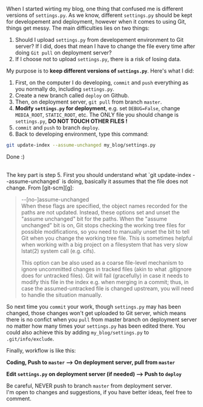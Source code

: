When I started wirting my blog, one thing that confused me is different versions of `settings.py`. As we know, different `settings.py` should be kept for developement and deployment, however when it comes to using Git, things get messy. The main difficulties lies on two things:

1. Should I upload `settings.py` from developement environment to Git server? If I did, does that mean I have to change the file every time after doing `Git pull` on deployment server?  
2. If I choose not to upload `settings.py`, there is a risk of losing data.

My purpose is to **keep different versions of `settings.py`**. Here's what I did:  

1. First, on the computer I do developing, `commit` and `push` everything as you normally do, including `settings.py`.
2. Create a new branch called `deploy` on Github.
3. Then, on deployment server, `git pull` from branch `master`.
4. **Modify `settings.py` for deployment**, e.g. set `DEBUG=False`, change `MEDIA_ROOT`, `STATIC_ROOT`, etc. The ONLY file you should change is `settings.py`, **DO NOT TOUCH OTHER FILES !**  
5. `commit` and `push` to branch `deploy`.
6. Back to developing environment, type this command:  
```bash
git update-index --assume-unchanged my_blog/settings.py
```
Done :)

<br>
The key part is step 5. First you should understand what `git update-index --assume-unchanged` is doing, basically it assumes that the file does not change. From [git-scm][g]: 

> --[no-]assume-unchanged  
> When these flags are specified, the object names recorded for the paths are not updated. Instead, these options set and unset the "assume unchanged" bit for the paths. When the "assume unchanged" bit is on, Git stops checking the working tree files for possible modifications, so you need to manually unset the bit to tell Git when you change the working tree file. This is sometimes helpful when working with a big project on a filesystem that has very slow lstat(2) system call (e.g. cifs).
> 
> This option can be also used as a coarse file-level mechanism to ignore uncommitted changes in tracked files (akin to what .gitignore does for untracked files). Git will fail (gracefully) in case it needs to modify this file in the index e.g. when merging in a commit; thus, in case the assumed-untracked file is changed upstream, you will need to handle the situation manually.

[g]:http://git-scm.com/docs/git-update-index

So next time you `commit` your work, though `settings.py` may has been changed, those changes won't get uploaded to Git server, which means there is no confict when you `pull` from master branch on deployment server no matter how many times your `settings.py` has been edited there. You could also achieve this by adding `my_blog/settings.py` to `.git/info/exclude`.

Finally, workflow is like this:

**Coding, Push to `master` —> On deployment server, pull from `master`**

**Edit `settings.py` on deployment server (if needed) —> Push to `deploy`**

Be careful, NEVER push to branch `master` from deployment server.  
I'm open to changes and suggestions, if you have better ideas, feel free to comment.